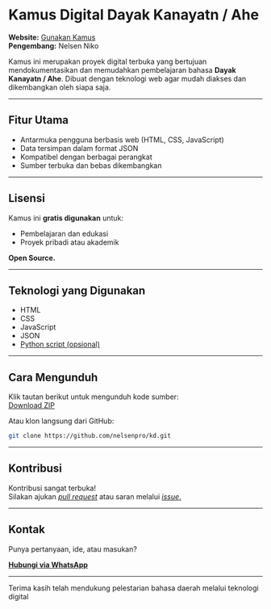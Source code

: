 
# Kamus Digital Dayak Kanayatn / Ahe

**Website:** [Gunakan Kamus](https://nelsenpro.github.io/kd/)  
**Pengembang:** Nelsen Niko

Kamus ini merupakan proyek digital terbuka yang bertujuan mendokumentasikan dan memudahkan pembelajaran bahasa **Dayak Kanayatn / Ahe**. Dibuat dengan teknologi web agar mudah diakses dan dikembangkan oleh siapa saja.

---

## Fitur Utama

- Antarmuka pengguna berbasis web (HTML, CSS, JavaScript)
- Data tersimpan dalam format JSON
- Kompatibel dengan berbagai perangkat
- Sumber terbuka dan bebas dikembangkan

---

## Lisensi

Kamus ini **gratis digunakan** untuk:

- Pembelajaran dan edukasi  
- Proyek pribadi atau akademik  

**Open Source.**

---

## Teknologi yang Digunakan

- HTML  
- CSS  
- JavaScript  
- JSON  
- [Python script (opsional)](https://github.com/nelsenpro/kd/blob/main/main.py)

---

## Cara Mengunduh

Klik tautan berikut untuk mengunduh kode sumber:  
[Download ZIP](https://github.com/nelsenpro/kd/archive/refs/heads/main.zip)

Atau klon langsung dari GitHub:

```bash
git clone https://github.com/nelsenpro/kd.git
```

---

## Kontribusi

Kontribusi sangat terbuka!  
Silakan ajukan [*pull request*](https://github.com/nelsenpro/kd/pulls) atau saran melalui [*issue*.](https://github.com/nelsenpro/kd/issues)  

---

## Kontak

Punya pertanyaan, ide, atau masukan?

**[Hubungi via WhatsApp](https://wa.me/6285328736706)**

---

Terima kasih telah mendukung pelestarian bahasa daerah melalui teknologi digital
